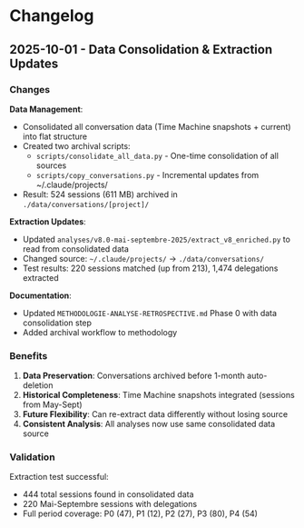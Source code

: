 # Changelog

## 2025-10-01 - Data Consolidation & Extraction Updates

### Changes

**Data Management**:
- Consolidated all conversation data (Time Machine snapshots + current) into flat structure
- Created two archival scripts:
  - `scripts/consolidate_all_data.py` - One-time consolidation of all sources
  - `scripts/copy_conversations.py` - Incremental updates from ~/.claude/projects/
- Result: 524 sessions (611 MB) archived in `./data/conversations/[project]/`

**Extraction Updates**:
- Updated `analyses/v8.0-mai-septembre-2025/extract_v8_enriched.py` to read from consolidated data
- Changed source: `~/.claude/projects/` → `./data/conversations/`
- Test results: 220 sessions matched (up from 213), 1,474 delegations extracted

**Documentation**:
- Updated `METHODOLOGIE-ANALYSE-RETROSPECTIVE.md` Phase 0 with data consolidation step
- Added archival workflow to methodology

### Benefits

1. **Data Preservation**: Conversations archived before 1-month auto-deletion
2. **Historical Completeness**: Time Machine snapshots integrated (sessions from May-Sept)
3. **Future Flexibility**: Can re-extract data differently without losing source
4. **Consistent Analysis**: All analyses now use same consolidated data source

### Validation

Extraction test successful:
- 444 total sessions found in consolidated data
- 220 Mai-Septembre sessions with delegations
- Full period coverage: P0 (47), P1 (12), P2 (27), P3 (80), P4 (54)
